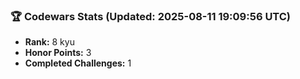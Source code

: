 ### 🏆 Codewars Stats (Updated: 2025-08-11 19:09:56 UTC)

- **Rank:** 8 kyu
- **Honor Points:** 3
- **Completed Challenges:** 1
